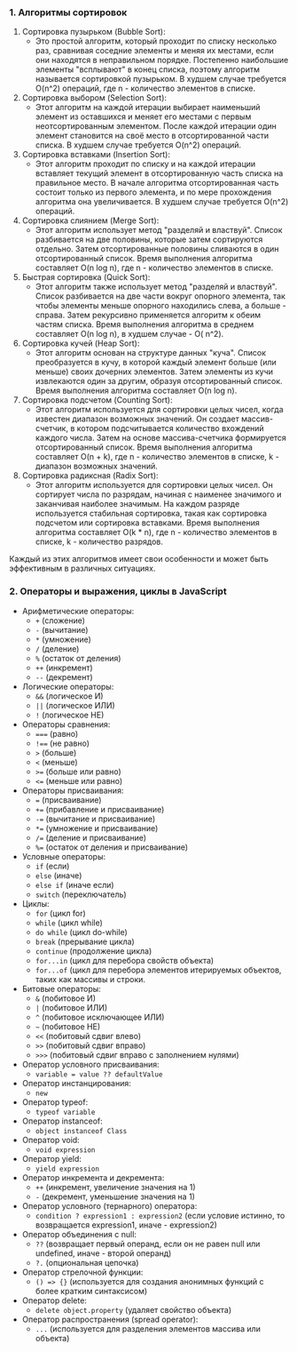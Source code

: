 ### 1. Алгоритмы сортировок

1. Сортировка пузырьком (Bubble Sort):
    - Это простой алгоритм, который проходит по списку несколько раз, сравнивая соседние элементы и меняя их местами,
      если они находятся в неправильном порядке. Постепенно наибольшие элементы "всплывают" в конец списка, поэтому
      алгоритм называется сортировкой пузырьком. В худшем случае требуется O(n^2) операций, где n - количество элементов
      в списке.
2. Сортировка выбором (Selection Sort):
    - Этот алгоритм на каждой итерации выбирает наименьший элемент из оставшихся и меняет его местами с первым
      неотсортированным элементом. После каждой итерации один элемент становится на своё место в отсортированной части
      списка. В худшем случае требуется O(n^2) операций.
3. Сортировка вставками (Insertion Sort):
    - Этот алгоритм проходит по списку и на каждой итерации вставляет текущий элемент в отсортированную часть списка на
      правильное место. В начале алгоритма отсортированная часть состоит только из первого элемента, и по мере
      прохождения алгоритма она увеличивается. В худшем случае требуется O(n^2) операций.
4. Сортировка слиянием (Merge Sort):
    - Этот алгоритм использует метод "разделяй и властвуй". Список разбивается на две половины, которые затем
      сортируются отдельно. Затем отсортированные половины сливаются в один отсортированный список. Время выполнения
      алгоритма составляет O(n log n), где n - количество элементов в списке.
5. Быстрая сортировка (Quick Sort):
    - Этот алгоритм также использует метод "разделяй и властвуй". Список разбивается на две части вокруг опорного
      элемента, так чтобы элементы меньше опорного находились слева, а больше - справа. Затем рекурсивно применяется
      алгоритм к обеим частям списка. Время выполнения алгоритма в среднем составляет O(n log n), в худшем случае - O(
      n^2).
6. Сортировка кучей (Heap Sort):
    - Этот алгоритм основан на структуре данных "куча". Список преобразуется в кучу, в которой каждый элемент больше
      (или меньше) своих дочерних элементов. Затем элементы из кучи извлекаются один за другим, образуя отсортированный
      список. Время выполнения алгоритма составляет O(n log n).
7. Сортировка подсчетом (Counting Sort):
    - Этот алгоритм используется для сортировки целых чисел, когда известен диапазон возможных значений. Он создает
      массив-счетчик, в котором подсчитывается количество вхождений каждого числа. Затем на основе массива-счетчика
      формируется отсортированный список. Время выполнения алгоритма составляет O(n + k), где n - количество элементов в
      списке, k - диапазон возможных значений.
8. Сортировка радиксная (Radix Sort):
    - Этот алгоритм используется для сортировки целых чисел. Он сортирует числа по разрядам, начиная с наименее
      значимого и заканчивая наиболее значимым. На каждом разряде используется стабильная сортировка, такая как
      сортировка подсчетом или сортировка вставками. Время выполнения алгоритма составляет O(k * n), где n - количество
      элементов в списке, k - количество разрядов.

Каждый из этих алгоритмов имеет свои особенности и может быть эффективным в различных ситуациях.

### 2. Операторы и выражения, циклы в JavaScript

- Арифметические операторы:
    - `+` (сложение)
    - `-` (вычитание)
    - `*` (умножение)
    - `/` (деление)
    - `%` (остаток от деления)
    - `++` (инкремент)
    - `--` (декремент)
- Логические операторы:
    - `&&` (логическое И)
    - `||` (логическое ИЛИ)
    - `!` (логическое НЕ)
- Операторы сравнения:
    - `===` (равно)
    - `!==` (не равно)
    - `>` (больше)
    - `<` (меньше)
    - `>=` (больше или равно)
    - `<=` (меньше или равно)
- Операторы присваивания:
    - `=` (присваивание)
    - `+=` (прибавление и присваивание)
    - `-=` (вычитание и присваивание)
    - `*=` (умножение и присваивание)
    - `/=` (деление и присваивание)
    - `%=` (остаток от деления и присваивание)
- Условные операторы:
    - `if` (если)
    - `else` (иначе)
    - `else if` (иначе если)
    - `switch` (переключатель)
- Циклы:
    - `for` (цикл for)
    - `while` (цикл while)
    - `do while` (цикл do-while)
    - `break` (прерывание цикла)
    - `continue` (продолжение цикла)
    - `for...in` (цикл для перебора свойств объекта)
    - `for...of` (цикл для перебора элементов итерируемых объектов, таких как массивы и строки.
- Битовые операторы:
    - `&` (побитовое И)
    - `|` (побитовое ИЛИ)
    - `^` (побитовое исключающее ИЛИ)
    - `~` (побитовое НЕ)
    - `<<` (побитовый сдвиг влево)
    - `>>` (побитовый сдвиг вправо)
    - `>>>` (побитовый сдвиг вправо с заполнением нулями)
- Оператор условного присваивания:
    - `variable = value ?? defaultValue`
- Оператор инстанцирования:
    - `new`
- Оператор typeof:
    - `typeof variable`
- Оператор instanceof:
    - `object instanceof Class`
- Оператор void:
    - `void expression`
- Оператор yield:
    - `yield expression`
- Оператор инкремента и декремента:
    - `++` (инкремент, увеличение значения на 1)
    - `-` (декремент, уменьшение значения на 1)
- Оператор условного (тернарного) оператора:
    - `condition ? expression1 : expression2` (если условие истинно, то возвращается expression1, иначе - expression2)
- Оператор объединения с null:
    - `??` (возвращает первый операнд, если он не равен null или undefined, иначе - второй операнд)
    - `?.` (опциональная цепочка)
- Оператор стрелочной функции:
    - `() => {}` (используется для создания анонимных функций с более кратким синтаксисом)
- Оператор delete:
    - `delete object.property` (удаляет свойство объекта)
- Оператор распространения (spread operator):
    - `...` (используется для разделения элементов массива или объекта)

